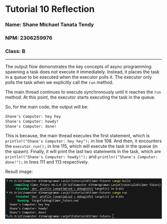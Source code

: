 # Tutorial 10 Reflection
### Name: Shane Michael Tanata Tendy
### NPM: 2306259976
### Class: B

----

The output flow demonstrates the key concepts of async programming: spawning a task does not execute it immediately. Instead, it places the task 
in a queue to be executed when the executor polls it. The executor only polls the task when we explicitly call the `run` method.

The main thread continues to execute synchronously until it reaches the `run` method. At this point, the executor starts executing the task in the 
queue. 

So, for the main code, the output will be:
```
Shane's Computer: hey hey
Shane's Computer: howdy!
Shane's Computer: done!
```

This is because, the main thread executes the first statement, which is `println!("Shane's Computer: hey hey");` in line 108.
And then, it encounters the `executor.run();` in line 115, which will execute the task in the queue (in the spawn).
Finally, it will print the last two statements in the task, which are `println!("Shane's Computer: howdy!");` and `println!("Shane's Computer: done!");` in lines 111 and 113 respectively. 

Result image:

![Result](reflection.jpg)